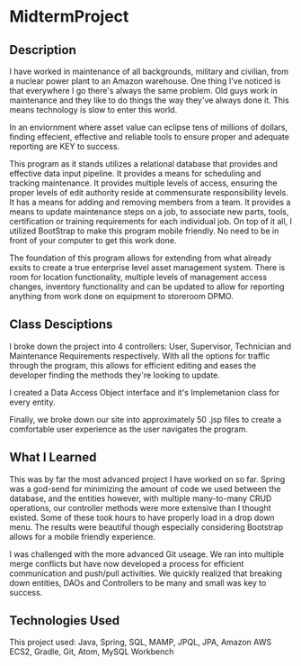 # MidtermProject

## Description

I have worked in maintenance of all backgrounds, military and civilian, from a nuclear power plant to an Amazon warehouse. One thing I've noticed is that everywhere I go there's always the same problem. Old guys work in maintenance and they like to do things the way they've always done it. This means technology is slow to enter this world. 

In an enviornment where asset value can eclipse tens of millions of dollars, finding effecient, effective and reliable tools to ensure proper and adequate reporting are KEY to success. 

This program as it stands utilizes a relational database that provides and effective data input pipeline. It provides a means for scheduling and tracking maintenance. It provides multiple levels of access, ensuring the proper levels of edit authority reside at commensurate responsibility levels. It has a means for adding and removing members from a team. It provides a means to update maintenance steps on a job, to associate new parts, tools, certification or training requirements for each individual job. On top of it all, I utilized BootStrap to make this program mobile friendly. No need to be in front of your computer to get this work done.

The foundation of this program allows for extending from what already exsits to create a true enterprise level asset management system. There is room for location functionality, multiple levels of management access changes, inventory functionality and can be updated to allow for reporting anything from work done on equipment to storeroom DPMO.

## Class Desciptions

I broke down the project into 4 controllers: User, Supervisor, Technician and Maintenance Requirements respectively. With all the options for traffic through the program, this allows for efficient editing and eases the developer finding the methods they're looking to update.

I created a Data Access Object interface and it's Implemetanion class for every entity.

Finally, we broke down our site into approximately 50 .jsp files to create a comfortable user experience as the user navigates the program.

## What I Learned

This was by far the most advanced project I have worked on so far. Spring was a god-send for minimizing the amount of code we used between the database, and the entities however, with multiple many-to-many CRUD operations, our controller methods were more extensive than I thought existed. Some of these took hours to have properly load in a drop down menu. The results were beautiful though especially considering Bootstrap allows for a mobile friendly experience.

I was challenged with the more advanced Git useage. We ran into multiple merge conflicts but have now developed a process for efficient communication and push/pull activities. We quickly realized that breaking down entities, DAOs and Controllers to be many and small was key to success.

## Technologies Used

This project used: Java, Spring, SQL, MAMP, JPQL, JPA, Amazon AWS ECS2, Gradle, Git, Atom, MySQL Workbench

